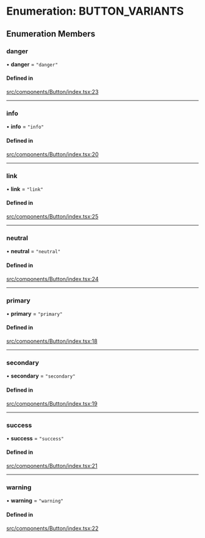 # Enumeration: BUTTON\_VARIANTS

## Enumeration Members

### danger

• **danger** = ``"danger"``

#### Defined in

[src/components/Button/index.tsx:23](https://github.com/emranffl/next-core-ui/blob/6d8b6ba/src/components/Button/index.tsx#L23)

___

### info

• **info** = ``"info"``

#### Defined in

[src/components/Button/index.tsx:20](https://github.com/emranffl/next-core-ui/blob/6d8b6ba/src/components/Button/index.tsx#L20)

___

### link

• **link** = ``"link"``

#### Defined in

[src/components/Button/index.tsx:25](https://github.com/emranffl/next-core-ui/blob/6d8b6ba/src/components/Button/index.tsx#L25)

___

### neutral

• **neutral** = ``"neutral"``

#### Defined in

[src/components/Button/index.tsx:24](https://github.com/emranffl/next-core-ui/blob/6d8b6ba/src/components/Button/index.tsx#L24)

___

### primary

• **primary** = ``"primary"``

#### Defined in

[src/components/Button/index.tsx:18](https://github.com/emranffl/next-core-ui/blob/6d8b6ba/src/components/Button/index.tsx#L18)

___

### secondary

• **secondary** = ``"secondary"``

#### Defined in

[src/components/Button/index.tsx:19](https://github.com/emranffl/next-core-ui/blob/6d8b6ba/src/components/Button/index.tsx#L19)

___

### success

• **success** = ``"success"``

#### Defined in

[src/components/Button/index.tsx:21](https://github.com/emranffl/next-core-ui/blob/6d8b6ba/src/components/Button/index.tsx#L21)

___

### warning

• **warning** = ``"warning"``

#### Defined in

[src/components/Button/index.tsx:22](https://github.com/emranffl/next-core-ui/blob/6d8b6ba/src/components/Button/index.tsx#L22)
